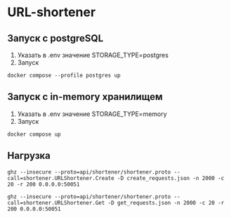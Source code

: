 # URL-shortener

## Запуск с postgreSQL
1. Указать в .env значение STORAGE_TYPE=postgres
2. Запуск
```
docker compose --profile postgres up
```

## Запуск с in-memory хранилищем
1. Указать в .env значение STORAGE_TYPE=memory 
2. Запуск
```
docker compose up
```

## Нагрузка
```
ghz --insecure --proto=api/shortener/shortener.proto --call=shortener.URLShortener.Create -D create_requests.json -n 2000 -c 20 -r 200 0.0.0.0:50051
```
```
ghz --insecure --proto=api/shortener/shortener.proto --call=shortener.URLShortener.Get -D get_requests.json -n 2000 -c 20 -r 200 0.0.0.0:50051
```

